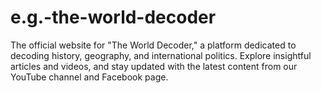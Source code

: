 # e.g.-the-world-decoder
The official website for "The World Decoder," a platform dedicated to decoding history, geography, and international politics. Explore insightful articles and videos, and stay updated with the latest content from our YouTube channel and Facebook page.
